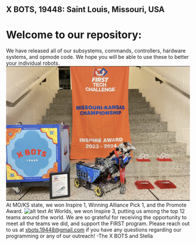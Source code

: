 ## X BOTS, 19448: Saint Louis, Missouri, USA

# Welcome to our repository:
We have released all of our subsystems, commands, controllers, hardware systems, and opmode code. We hope you will be able to use these to better your individual robots.
![alt text](https://github.com/SharkDjokovic/CenterStage/blob/master/stella.png)
At MO/KS state, we won Inspire 1, Winning Alliance Pick 1, and the Promote Award.
![alt text](https://github.com/SharkDjokovic/CenterStage/blob/master/teampicture.jpg)
At Worlds, we won Inspire 3, putting us among the top 12 teams around the world. We are so grateful for receiving the opportunity to meet all the teams we did, and support the FIRST program. Please reach out to us at xbots.19448@gmail.com if you have any questions regarding our programming or any of our outreach!
-The X BOTS and Stella